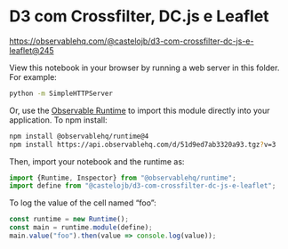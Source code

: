 # D3 com Crossfilter, DC.js e Leaflet

https://observablehq.com/@castelojb/d3-com-crossfilter-dc-js-e-leaflet@245

View this notebook in your browser by running a web server in this folder. For
example:

~~~sh
python -m SimpleHTTPServer
~~~

Or, use the [Observable Runtime](https://github.com/observablehq/runtime) to
import this module directly into your application. To npm install:

~~~sh
npm install @observablehq/runtime@4
npm install https://api.observablehq.com/d/51d9ed7ab3320a93.tgz?v=3
~~~

Then, import your notebook and the runtime as:

~~~js
import {Runtime, Inspector} from "@observablehq/runtime";
import define from "@castelojb/d3-com-crossfilter-dc-js-e-leaflet";
~~~

To log the value of the cell named “foo”:

~~~js
const runtime = new Runtime();
const main = runtime.module(define);
main.value("foo").then(value => console.log(value));
~~~
